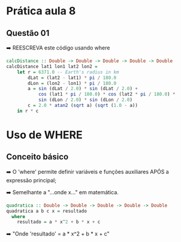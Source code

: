 # Prática aula 8
## Questão 01
➡️ REESCREVA este código usando where
~~~haskell
calcDistance :: Double -> Double -> Double -> Double -> Double
calcDistance lat1 lon1 lat2 lon2 = 
    let r = 6371.0 -- Earth's radius in km
        dLat = (lat2 - lat1) * pi / 180.0
        dLon = (lon2 - lon1) * pi / 180.0
        a = sin (dLat / 2.0) * sin (dLat / 2.0) +
            cos (lat1 * pi / 180.0) * cos (lat2 * pi / 180.0) *
            sin (dLon / 2.0) * sin (dLon / 2.0)
        c = 2.0 * atan2 (sqrt a) (sqrt (1.0 - a))
    in r * c
~~~

# Uso de WHERE
## Conceito básico

➡️ O 'where' permite definir variáveis e funções auxiliares APÓS a expressão principal;

➡️ Semelhante a "...onde x..." em matemática.
~~~~haskell
quadratica :: Double -> Double -> Double -> Double -> Double
quadratica a b c x = resultado
  where
    resultado = a * x^2 + b * x + c
~~~~
➡️ "Onde 'resultado' = a * x^2 + b * x + c"

